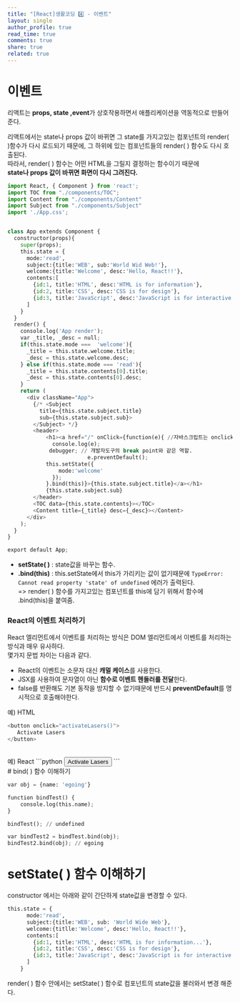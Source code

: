 ```yaml
---
title: "[React]생활코딩 4️⃣ - 이벤트"
layout: single
author_profile: true
read_time: true
comments: true
share: true
related: true
---
```


# 이벤트
리액트는 **props, state ,event**가 상호작용하면서 애플리케이션을 역동적으로 만들어준다.   

리액트에서는 state나 props 값이 바뀌면 그 state를 가지고있는 컴포넌트의 render( )함수가 다시 로드되기 때문에,
그 하위에 있는 컴포넌트들의 render( ) 함수도 다시 호출된다.   
따라서,  render( )  함수는 어떤 HTML을 그릴지 결정하는 함수이기 때문에   
**state나 props 값이 바뀌면 화면이 다시 그려진다.**

```python
import React, { Component } from 'react';
import TOC from "./components/TOC";
import Content from "./components/Content"
import Subject from "./components/Subject"
import './App.css';


class App extends Component {
  constructor(props){
    super(props);
    this.state = {
      mode:'read',
      subject:{title:'WEB', sub:'World Wid Web!'},
      welcome:{title:'Welcome', desc:'Hello, React!!'},
      contents:[
        {id:1, title:'HTML', desc:'HTML is for information'},
        {id:2, title:'CSS', desc:'CSS is for design'},
        {id:3, title:'JavaScript', desc:'JavaScript is for interactive'}
      ]
    }
  }
  render() {
    console.log('App render');
    var _title, _desc = null;
    if(this.state.mode ===  'welcome'){
      _title = this.state.welcome.title;
      _desc = this.state.welcome.desc;
    } else if(this.state.mode === 'read'){
      _title = this.state.contents[0].title;
      _desc = this.state.contents[0].desc;
    }
    return (
      <div className="App">
        {/* <Subject 
          title={this.state.subject.title} 
          sub={this.state.subject.sub}>
        </Subject> */}
        <header>
            <h1><a href="/" onClick={function(e){ //자바스크립트는 onclick, 리액트는 onClick
              console.log(e);                                                    //=> render( ) 안의 HTML 태그는 순수 HTML이 아니라 유사 HTML이기 때문에 규칙을 따라야한다.
             debugger; // 개발자도구의 break point와 같은 역할.
						 e.preventDefault();
            this.setState({
                mode:'welcome'
              });
            }.bind(this)}>{this.state.subject.title}</a></h1>
            {this.state.subject.sub}
        </header>
        <TOC data={this.state.contents}></TOC>
        <Content title={_title} desc={_desc}></Content>
      </div>
    );
  }
}

export default App;
```

* **setState( )** : state값을 바꾸는 함수.
* **.bind(this)** :  this.setState에서 this가 가리키는 값이 없기때문에 `TypeError: Cannot read property 'state' of undefined` 에러가 출력된다.   
	=> render( ) 함수를 가지고있는 컴포넌트를 this에 담기 위해서 함수에 .bind(this)을 붙여줌.
	
### 	React의 이벤트 처리하기
React 엘리먼트에서 이벤트를 처리하는 방식은 DOM 엘리먼트에서 이벤트를 처리하는 방식과 매우 유사하다.   
몇가지 문법 차이는 다음과 같다.   
* React의 이벤트는 소문자 대신 **캐멀 케이스**를 사용한다.   
* JSX를 사용하여 문자열이 아닌 **함수로 이벤트 헨들러를 전달**한다.
* false를 반환해도 기본 동작을 방지할 수 없기때문에 반드시 **preventDefault**를 명시적으로 호출해야한다.   

예) HTML
```python
<button onclick="activateLasers()">
   Activate Lasers
</button>
```

<br/>
예) React
```python
<button onClick={activateLasers}>
  Activate Lasers
</button>
```

<br/>
# 	bind( ) 함수 이해하기

```python
var obj = {name: 'egoing'}

function bindTest() {
	console.log(this.name);
}

bindTest(); // undefined

var bindTest2 = bindTest.bind(obj);
bindTest2.bind(obj); // egoing
```

# setState( ) 함수 이해하기
constructor 에서는 아래와 같이 간단하게 state값을 변경할 수 있다.
```python
this.state = {
      mode:'read',
      subject:{title:'WEB', sub: 'World Wide Web'},
      welcome:{titlle:'Welcome', desc:'Hello, React!!'},
      contents:[
        {id:1, title:'HTML', desc:'HTML is for information...'},
        {id:2, title:'CSS', desc:'CSS is for design'},
        {id:3, title:'JavaScript', desc:'JavaScript is for interactive...'}
      ]
    }
```
render( ) 함수 안에서는 setState( ) 함수로 컴포넌트의 state값을 불러와서 변경 해준다.